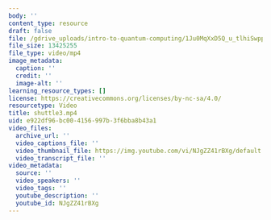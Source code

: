 ```yaml
---
body: ''
content_type: resource
draft: false
file: /gdrive_uploads/intro-to-quantum-computing/1Ju0MqXxD5Q_u_tlhiSwpp2o_R9Zyf1ai/shuttle3.mp4
file_size: 13425255
file_type: video/mp4
image_metadata:
  caption: ''
  credit: ''
  image-alt: ''
learning_resource_types: []
license: https://creativecommons.org/licenses/by-nc-sa/4.0/
resourcetype: Video
title: shuttle3.mp4
uid: e922df96-bc00-4156-997b-3f6bba8b43a1
video_files:
  archive_url: ''
  video_captions_file: ''
  video_thumbnail_file: https://img.youtube.com/vi/NJgZZ41rBXg/default.jpg
  video_transcript_file: ''
video_metadata:
  source: ''
  video_speakers: ''
  video_tags: ''
  youtube_description: ''
  youtube_id: NJgZZ41rBXg
---
```

